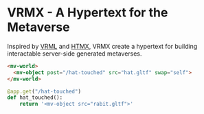 # VRMX - A Hypertext for the Metaverse

Inspired by [VRML](https://en.wikipedia.org/wiki/VRML) and [HTMX](https://htmx.org/), VRMX create a hypertext for building interactable server-side generated metaverses.

```html
<mv-world>
  <mv-object post="/hat-touched" src="hat.gltf" swap="self">
</mv-world>
```

```python
@app.get("/hat-touched")
def hat_touched():
    return '<mv-object src="rabit.gltf">'
```
